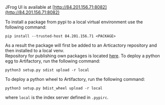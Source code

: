 JFrog UI is available at [http://84.201.156.71:8082](http://84.201.156.71:8082)  

To install a package from pypi to a local virtual environment use the following command:
```
pip install --trusted-host 84.201.156.71 <PACKAGE>
```
As a result the package will first be added to an Articactory repository and then installed to a local venv.  
Repository for publishing own packages is located [here](http://84.201.156.71:8082/ui/repos/tree/General/pypi-local). To deploy a python egg to Artifactory, run the following command:
```
python3 setup.py sdist upload -r local
```
To deploy a python wheel to Artifactory, run the following command:
```
python3 setup.py bdist_wheel upload -r local
```
where ```local``` is the index server defined in ```.pypirc```.

